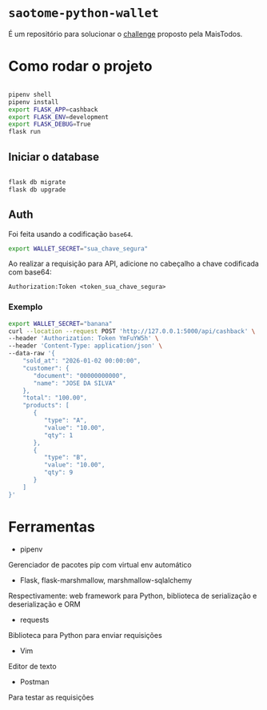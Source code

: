 # `saotome-python-wallet`

É um repositório para solucionar o [challenge](https://github.com/MaisTodos/backend-python-wallet) proposto pela MaisTodos.

# Como rodar o projeto

```sh

pipenv shell
pipenv install
export FLASK_APP=cashback
export FLASK_ENV=development
export FLASK_DEBUG=True
flask run

```
## Iniciar o database

```sh

flask db migrate
flask db upgrade

```

## Auth

Foi feita usando a codificação `base64`. 

```sh
export WALLET_SECRET="sua_chave_segura"
```
Ao realizar a requisição para API, adicione no cabeçalho a chave codificada com base64:

`Authorization:Token <token_sua_chave_segura>`

### Exemplo

```sh
export WALLET_SECRET="banana"
curl --location --request POST 'http://127.0.0.1:5000/api/cashback' \
--header 'Authorization: Token YmFuYW5h' \
--header 'Content-Type: application/json' \
--data-raw '{
    "sold_at": "2026-01-02 00:00:00",
    "customer": {
       "document": "00000000000",
       "name": "JOSE DA SILVA"
    },
    "total": "100.00",
    "products": [
       {
          "type": "A",
          "value": "10.00",
          "qty": 1
       },
       {
          "type": "B",
          "value": "10.00",
          "qty": 9
       }
    ]
}'
```

# Ferramentas

- pipenv

Gerenciador de pacotes pip com virtual env automático

- Flask, flask-marshmallow, marshmallow-sqlalchemy

Respectivamente: web framework para Python, biblioteca de serialização e deserialização e ORM

- requests

Biblioteca para Python para enviar requisições

- Vim

Editor de texto 

- Postman 

Para testar as requisições
